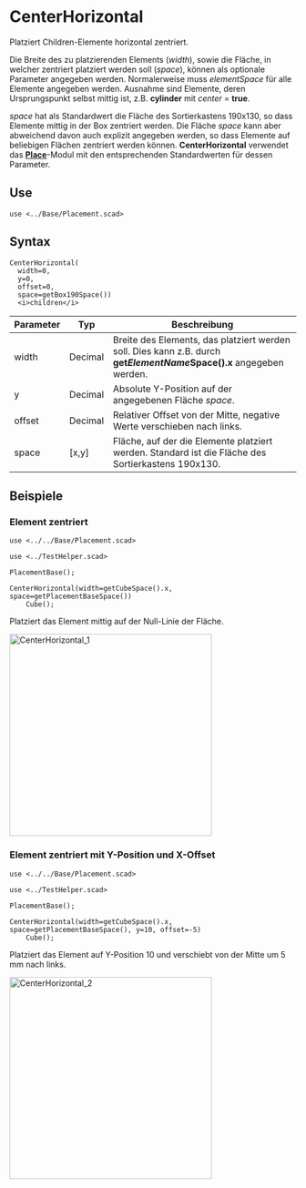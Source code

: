 # CenterHorizontal

Platziert Children-Elemente horizontal zentriert.

Die Breite des zu platzierenden Elements (*width*), sowie die Fläche, in welcher zentriert platziert werden soll (*space*), können als optionale Parameter angegeben werden. Normalerweise muss *elementSpace* für alle Elemente angegeben werden. Ausnahme sind Elemente, deren Ursprungspunkt selbst mittig ist, z.B. __cylinder__ mit *center* = __true__.

*space* hat als Standardwert die Fläche des Sortierkastens 190x130, so dass Elemente mittig in der Box zentriert werden. Die Fläche *space* kann aber abweichend davon auch explizit angegeben werden, so dass Elemente auf beliebigen Flächen zentriert werden können. __CenterHorizontal__ verwendet das [__Place__](Place.md)-Modul mit den entsprechenden Standardwerten für dessen Parameter.

## Use
```
use <../Base/Placement.scad>
```

## Syntax
```
CenterHorizontal(
  width=0, 
  y=0, 
  offset=0, 
  space=getBox190Space())
  <i>children</i>
```

| Parameter | Typ | Beschreibung |
| ------ | ------ | ------ |
| width | Decimal | Breite des Elements, das platziert werden soll. Dies kann z.B. durch __get*ElementName*Space().x__ angegeben werden. |
| y | Decimal | Absolute Y-Position auf der angegebenen Fläche *space*. |
| offset | Decimal | Relativer Offset von der Mitte, negative Werte verschieben nach links. |
| space | \[x,y] | Fläche, auf der die Elemente platziert werden. Standard ist die Fläche des Sortierkastens 190x130. |

## Beispiele

### Element zentriert

```
use <../../Base/Placement.scad>

use <../TestHelper.scad>

PlacementBase();

CenterHorizontal(width=getCubeSpace().x, space=getPlacementBaseSpace())
    Cube();
```
    
Platziert das Element mittig auf der Null-Linie der Fläche.

<img width="355" alt="CenterHorizontal_1" src="https://user-images.githubusercontent.com/48654609/168496354-43fb5478-c9b2-49ab-bc7d-86e8853d47c7.png">

### Element zentriert mit Y-Position und X-Offset

```
use <../../Base/Placement.scad>

use <../TestHelper.scad>

PlacementBase();

CenterHorizontal(width=getCubeSpace().x, space=getPlacementBaseSpace(), y=10, offset=-5)
    Cube();
```
    
Platziert das Element auf Y-Position 10 und verschiebt von der Mitte um 5 mm nach links.

<img width="355" alt="CenterHorizontal_2" src="https://user-images.githubusercontent.com/48654609/168496447-a969bb19-19b4-4b92-a3f1-9aebba675616.png">
